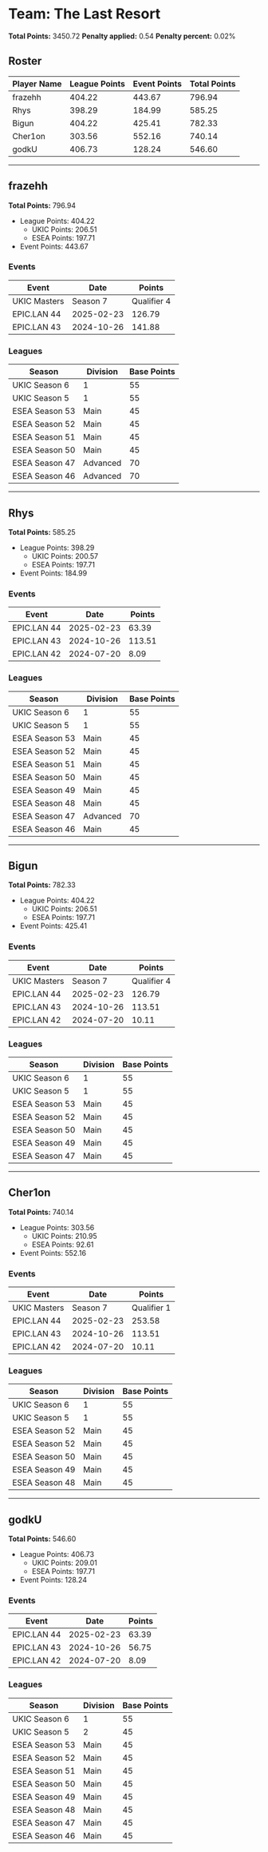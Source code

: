 # Team: The Last Resort

**Total Points:** 3450.72
**Penalty applied:** 0.54
**Penalty percent:** 0.02%

## Roster
| Player Name | League Points | Event Points | Total Points |
|-------------|--------------|--------------|-------------|
| frazehh | 404.22 | 443.67 | 796.94 |
| Rhys | 398.29 | 184.99 | 585.25 |
| Bigun | 404.22 | 425.41 | 782.33 |
| Cher1on | 303.56 | 552.16 | 740.14 |
| godkU | 406.73 | 128.24 | 546.60 |

---

## frazehh

**Total Points:** 796.94

- League Points: 404.22
  - UKIC Points: 206.51
  - ESEA Points: 197.71
- Event Points: 443.67

### Events
| Event | Date | Points |
|-------|------|--------|
| UKIC Masters | Season 7 | Qualifier 4 | 2025-07-09 | 175.00 |
| EPIC.LAN 44 | 2025-02-23 | 126.79 |
| EPIC.LAN 43 | 2024-10-26 | 141.88 |
### Leagues
| Season | Division | Base Points |
|--------|----------|-------------|
| UKIC Season 6 | 1 | 55 |
| UKIC Season 5 | 1 | 55 |
| ESEA Season 53 | Main | 45 |
| ESEA Season 52 | Main | 45 |
| ESEA Season 51 | Main | 45 |
| ESEA Season 50 | Main | 45 |
| ESEA Season 47 | Advanced | 70 |
| ESEA Season 46 | Advanced | 70 |
---

## Rhys

**Total Points:** 585.25

- League Points: 398.29
  - UKIC Points: 200.57
  - ESEA Points: 197.71
- Event Points: 184.99

### Events
| Event | Date | Points |
|-------|------|--------|
| EPIC.LAN 44 | 2025-02-23 | 63.39 |
| EPIC.LAN 43 | 2024-10-26 | 113.51 |
| EPIC.LAN 42 | 2024-07-20 | 8.09 |
### Leagues
| Season | Division | Base Points |
|--------|----------|-------------|
| UKIC Season 6 | 1 | 55 |
| UKIC Season 5 | 1 | 55 |
| ESEA Season 53 | Main | 45 |
| ESEA Season 52 | Main | 45 |
| ESEA Season 51 | Main | 45 |
| ESEA Season 50 | Main | 45 |
| ESEA Season 49 | Main | 45 |
| ESEA Season 48 | Main | 45 |
| ESEA Season 47 | Advanced | 70 |
| ESEA Season 46 | Main | 45 |
---

## Bigun

**Total Points:** 782.33

- League Points: 404.22
  - UKIC Points: 206.51
  - ESEA Points: 197.71
- Event Points: 425.41

### Events
| Event | Date | Points |
|-------|------|--------|
| UKIC Masters | Season 7 | Qualifier 4 | 2025-07-09 | 175.00 |
| EPIC.LAN 44 | 2025-02-23 | 126.79 |
| EPIC.LAN 43 | 2024-10-26 | 113.51 |
| EPIC.LAN 42 | 2024-07-20 | 10.11 |
### Leagues
| Season | Division | Base Points |
|--------|----------|-------------|
| UKIC Season 6 | 1 | 55 |
| UKIC Season 5 | 1 | 55 |
| ESEA Season 53 | Main | 45 |
| ESEA Season 52 | Main | 45 |
| ESEA Season 50 | Main | 45 |
| ESEA Season 49 | Main | 45 |
| ESEA Season 47 | Main | 45 |
---

## Cher1on

**Total Points:** 740.14

- League Points: 303.56
  - UKIC Points: 210.95
  - ESEA Points: 92.61
- Event Points: 552.16

### Events
| Event | Date | Points |
|-------|------|--------|
| UKIC Masters | Season 7 | Qualifier 1 | 2025-07-01 | 174.96 |
| EPIC.LAN 44 | 2025-02-23 | 253.58 |
| EPIC.LAN 43 | 2024-10-26 | 113.51 |
| EPIC.LAN 42 | 2024-07-20 | 10.11 |
### Leagues
| Season | Division | Base Points |
|--------|----------|-------------|
| UKIC Season 6 | 1 | 55 |
| UKIC Season 5 | 1 | 55 |
| ESEA Season 52 | Main | 45 |
| ESEA Season 52 | Main | 45 |
| ESEA Season 50 | Main | 45 |
| ESEA Season 49 | Main | 45 |
| ESEA Season 48 | Main | 45 |
---

## godkU

**Total Points:** 546.60

- League Points: 406.73
  - UKIC Points: 209.01
  - ESEA Points: 197.71
- Event Points: 128.24

### Events
| Event | Date | Points |
|-------|------|--------|
| EPIC.LAN 44 | 2025-02-23 | 63.39 |
| EPIC.LAN 43 | 2024-10-26 | 56.75 |
| EPIC.LAN 42 | 2024-07-20 | 8.09 |
### Leagues
| Season | Division | Base Points |
|--------|----------|-------------|
| UKIC Season 6 | 1 | 55 |
| UKIC Season 5 | 2 | 45 |
| ESEA Season 53 | Main | 45 |
| ESEA Season 52 | Main | 45 |
| ESEA Season 51 | Main | 45 |
| ESEA Season 50 | Main | 45 |
| ESEA Season 49 | Main | 45 |
| ESEA Season 48 | Main | 45 |
| ESEA Season 47 | Main | 45 |
| ESEA Season 46 | Main | 45 |